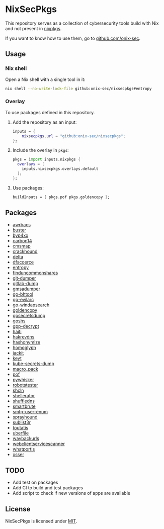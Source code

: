 # NixSecPkgs

This repository serves as a collection of cybersecurity tools build with Nix and not present in [nixpkgs](https://github.com/NixOS/nixpkgs).

If you want to know how to use them, go to [github.com/onix-sec](https://github.com/onix-sec/).

## Usage

### Nix shell

Open a Nix shell with a single tool in it:

```bash
nix shell --no-write-lock-file github:onix-sec/nixsecpkgs#entropy
```

### Overlay

To use packages defined in this repository.

1. Add the repository as an input:

   ```nix
   inputs = {
       nixsecpkgs.url = "github:onix-sec/nixsecpkgs";
   };
   ```

2. Include the overlay in `pkgs`:

   ```nix
   pkgs = import inputs.nixpkgs {
     overlays = [
       inputs.nixsecpkgs.overlays.default
     ];
   };
   ```

3. Use packages:

   ```nix
   buildInputs = [ pkgs.pof pkgs.goldencopy ];
   ```

## Packages

- [awrbacs](https://github.com/lobuhi/awrbacs)
- [buster](https://github.com/sham00n/buster)
- [byp4xx](https://github.com/lobuhi/byp4xx)
- [carbon14](https://github.com/Lazza/Carbon14)
- [cmsmap](https://github.com/dionach/CMSmap)
- [crackhound](https://github.com/trustedsec/CrackHound)
- [delta](https://github.com/RedSiege/Delta-Encoder)
- [dfscoerce](https://github.com/Wh04m1001/DFSCoerce)
- [entropy](https://github.com/onix-sec/nixsecpkgs/blob/main/pkgs/entropy/src/entropy.py)
- [finduncommonshares](https://github.com/p0dalirius/pyFindUncommonShares)
- [git-dumper](https://github.com/arthaud/git-dumper)
- [gitlab-dump](https://github.com/deoktr/gitlab_dump)
- [gmsadumper](https://github.com/micahvandeusen/gMSADumper)
- [go-bhtool](https://github.com/patrickhener/go-bhtool)
- [go-evilarc](https://github.com/patrickhener/go-evilarc)
- [go-windapsearch](https://github.com/ropnop/go-windapsearch)
- [goldencopy](https://github.com/Dramelac/GoldenCopy)
- [gosecretsdump](https://github.com/C-Sto/gosecretsdump)
- [goshs](https://github.com/patrickhener/goshs)
- [gpp-decrypt](https://github.com/t0thkr1s/gpp-decrypt)
- [haiti](https://github.com/noraj/haiti)
- [hakrevdns](https://github.com/hakluke/hakrevdns)
- [hashonymize](https://github.com/ShutdownRepo/hashonymize)
- [homoglyph](https://github.com/onix-sec/nixsecpkgs/blob/main/pkgs/homoglyph/src/homoglyph.py)
- [jackit](https://github.com/insecurityofthings/jackit)
- [keyt](https://github.com/deoktr/keyt)
- [kube-secrets-dump](https://github.com/deoktr/kube_secrets_dump)
- [macro_pack](https://github.com/sevagas/macro_pack)
- [pof](https://github.com/deoktr/pof)
- [pywhisker](https://github.com/ShutdownRepo/pywhisker)
- [robotstester](https://github.com/p0dalirius/robotstester)
- [shcln](https://github.com/deoktr/shcln)
- [shellerator](https://github.com/ShutdownRepo/shellerator)
- [shuffledns](https://github.com/projectdiscovery/shuffledns)
- [smartbrute](https://github.com/ShutdownRepo/smartbrute)
- [smtp-user-enum](https://github.com/cytopia/smtp-user-enum)
- [sprayhound](https://github.com/Hackndo/sprayhound)
- [sublist3r](https://github.com/aboul3la/Sublist3r)
- [toutatis](https://github.com/megadose/toutatis)
- [uberfile](https://github.com/ShutdownRepo/uberfile)
- [waybackurls](https://github.com/tomnomnom/waybackurls)
- [webclientservicescanner](https://github.com/Hackndo/WebclientServiceScanner)
- [whatportis](https://github.com/ncrocfer/whatportis)
- [xsser](https://github.com/epsylon/xsser)

## TODO

- Add test on packages
- Add CI to build and test packages
- Add script to check if new versions of apps are available

## License

NixSecPkgs is licensed under [MIT](./LICENSE).
